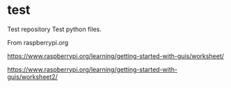 # test
Test repository
Test python files.

From raspberrypi.org

https://www.raspberrypi.org/learning/getting-started-with-guis/worksheet/

https://www.raspberrypi.org/learning/getting-started-with-guis/worksheet2/
